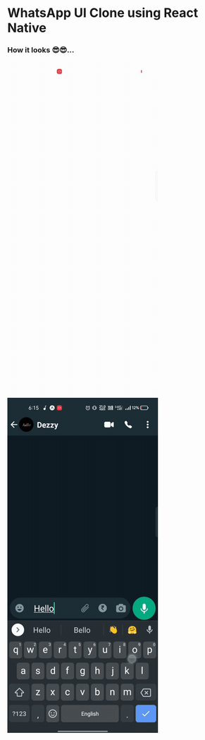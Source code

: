 # WhatsApp UI Clone using React Native

### How it looks 😎😎...
<img  src="/showcase/demo1.gif"/>
<img src="/showcase/demo2.gif"/>
